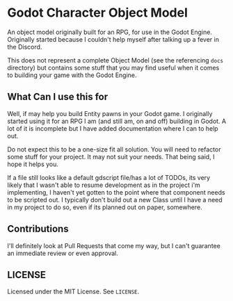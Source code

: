 # Godot Character Object Model
An object model originally built for an RPG, for use in the Godot Engine. Originally started because I couldn't help myself after talking up a fever in the Discord.

This does not represent a complete Object Model (see the referencing `docs` directory) but contains some stuff that you may find useful when it comes to building your game with the Godot Engine.

## What Can I use this for
Well, if may help you build Entity pawns in your Godot game. I originally started using it for an RPG I am (and still am, on and off) building in Godot. A lot of it is incomplete but I have added documentation where I can to help out.

Do not expect this to be a one-size fit all solution. You will need to refactor some stuff for your project. It may not suit your needs. That being said, I hope it helps you.

If a file still looks like a default gdscript file/has a lot of TODOs, its very likely that I wasn't able to resume development as in the project i'm implementing, I haven't yet gotten to the point where that component needs to be scripted out. I typically don't build out a new Class until I have a need in my project to do so, even if its planned out on paper, somewhere.

## Contributions
I'll definitely look at Pull Requests that come my way, but I can't guarantee an immediate review or even approval.

## LICENSE
Licensed under the MIT License. See `LICENSE`.
